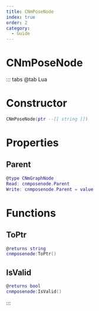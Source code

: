 ```yaml
---
title: CNmPoseNode
index: true
order: 2
category:
  - Guide
---
```


# CNmPoseNode

::: tabs
@tab Lua
# Constructor
```lua
CNmPoseNode(ptr --[[ string ]])
```
# Properties
## Parent 
```lua
@type CNmGraphNode
Read: cnmposenode.Parent
Write: cnmposenode.Parent = value
```
# Functions
## ToPtr
```lua
@returns string
cnmposenode:ToPtr()
```
## IsValid
```lua
@returns bool
cnmposenode:IsValid()
```

:::